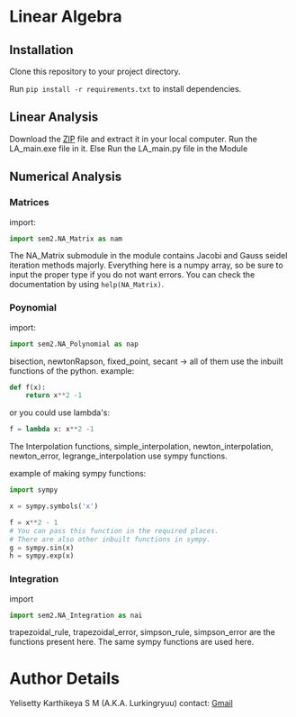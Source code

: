 # Linear Algebra
## Installation
Clone this repository to your project directory.

Run `pip install -r requirements.txt` to install dependencies.

## Linear Analysis
Download the [ZIP](https://drive.google.com/file/d/1-HTrZrj-Ts6y8ov6_-LnwZn3M3kAQ2cb/view?usp=sharing) file and extract it in your local computer.
Run the LA_main.exe file in it.
Else Run the LA_main.py file in the Module

## Numerical Analysis
### Matrices
import:
```python
import sem2.NA_Matrix as nam
```

The NA_Matrix submodule in the module contains Jacobi and Gauss seidel iteration methods majorly.
Everything here is a numpy array, so be sure to input the proper type if you do not want errors.
You can check the documentation by using `help(NA_Matrix)`.

### Poynomial
import:
```python
import sem2.NA_Polynomial as nap
```

bisection, newtonRapson, fixed_point, secant -> all of them use the inbuilt functions of the python.
example: 
```python
def f(x):
    return x**2 -1 
```
or you could use lambda's:
```python
f = lambda x: x**2 -1 
```

The Interpolation functions, simple_interpolation, newton_interpolation, newton_error, legrange_interpolation use sympy functions.

example of making sympy functions:
```python
import sympy

x = sympy.symbols('x')

f = x**2 - 1
# You can pass this function in the required places.
# There are also other inbuilt functions in sympy.
g = sympy.sin(x)
h = sympy.exp(x)
```
### Integration
import
```python
import sem2.NA_Integration as nai
```

trapezoidal_rule, trapezoidal_error, simpson_rule, simpson_error
are the functions present here.
The same sympy functions are used here.

# Author Details
Yelisetty Karthikeya S M (A.K.A. Lurkingryuu)
contact: [Gmail](mailto:yelisettikarthik0@gmail.com)
